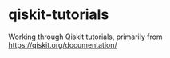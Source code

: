 # qiskit-tutorials

Working through Qiskit tutorials, primarily from https://qiskit.org/documentation/
